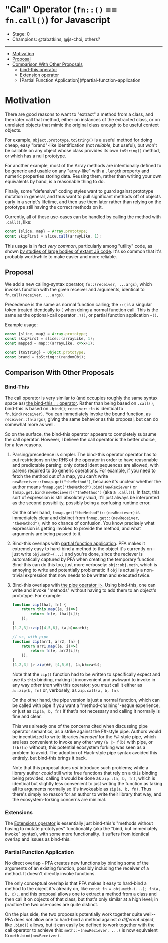 # "Call" Operator (`fn::()` == `fn.call()`) for Javascript

* Stage: 0
* Champions: @tabatkins, @js-choi, others?

---

* [Motivation](#motivation)
* [Proposal](#proposal)
* [Comparison With Other Proposals](#comparison-with-other-proposals)
	* [bind-this operator](#bind-this)
	* [Extension operator](#extensions)
	* [Partial Function Application](#partial-function-application

Motivation
==========

There are good reasons to want to "extract" a method from a class, and then later call that method, either on instances of the extracted class, or on unrelated objects that mimic the original class enough to be useful context objects.

For example, `Object.prototype.toString()` is a useful method for doing cheap, easy "brand"-like identification (not *reliable*, but useful), but won't be callable on any object whose class provides its own `toString()` method, or which has a null prototype.

For another example, most of the Array methods are intentionally defined to be generic and usable on any "array-like" with a `.length` property and numeric properties storing data. Reusing them, rather than writing your own equivalents by hand, is a reasonable thing to do.

Finally, some "defensive" coding styles want to guard against prototype mutation in general, and thus want to pull significant methods off of objects early in a script's lifetime, and then use them later rather than relying on the prototype still having the correct methods on it.

Currently, all of these use-cases can be handled by calling the method with `.call()`, like:

```js
const {slice, map} = Array.prototype;
const skipFirst = slice.call(arrayLike, 1);
```

This usage is in fact *very common*, particularly among "utility" code, as shown [by studies of large bodies of extant JS code](https://github.com/tc39/proposal-bind-this/issues/12). It's so common that it's probably worthwhile to make easier and more reliable.

Proposal
--------

We add a new calling-syntax operator, `fn::(receiver, ...args)`, which invokes function with the given receiver and arguments, identical to `fn.call(receiver, ...args)`.

Precedence is the same as normal function calling; the `::(` is a singular token treated identically to `(` when doing a normal function call. This is the same as the optional-call operator `.?()`, or partial function application `~()`.

Example usage:

```js
const {slice, map} = Array.prototype;
const skipFirst = slice::(arrayLike, 1);
const mapped = map::(arrayLike, x=>x+1);

const {toString} = Object.prototype;
const brand = toString::(randomObj);
```

Comparison With Other Proposals
-------------------------------

### Bind-This

The call operator is very similar to (and occupies roughly the same syntax space as) [the bind-this `::` operator](https://github.com/tc39/proposal-bind-this).
Rather than being based on `.call()`, bind-this is based on `.bind()`; `receiver::fn` is identical to `fn.bind(receiver)`. You can immediately invoke the bound function, as `receiver::fn(args)`, giving the same behavior as this proposal, but can do somewhat more as well.

So on the surface, the bind-this operator appears to completely subsume the call operator. However, I believe the call operator is the better choice, for a few reasons.

1. Parsing/precedence is simpler. The bind-this operator operator has to put restrictions on the RHS of the operator in order to have reasonable and predictable parsing: only dotted ident sequences are allowed, with parens required to do generic operations. For example, if you need to fetch the method out of a map, you can't write `newReceiver::fnmap.get("theMethod")`, because it's unclear whether the author means `fnmap.get("theMethod").bind(newReciever)` or `fnmap.get.bind(newReciever)("theMethod")` (aka a `.call()`). In fact, this sort of expression is still absolutely *valid*, it'll just always be interpreted as the second possibility, possibly being a confusing runtime error.

	On the other hand, `fnmap.get("theMethod")::(newReciever)` is immediately clear and distinct from `fnmap.get::(newReceiver, "theMethod")`, with no chance of confusion. You know precisely what expression is getting invoked to provide the method, and what arguments are being passed to it.
	
2. Bind-this overlaps with [partial function application](https://github.com/tc39/proposal-partial-application). PFA makes it extremely easy to hard-bind a method to the object it's currently on - just write `obj.meth~(...)` and you're done, since the reciever is automatically captured by PFA when creating the temporary function. Bind-this can do this too, just more verbosely: `obj::obj.meth`, which is annoying to write and potentially problematic if `obj` is actually a non-trivial expression that now needs to be written and executed twice.

3. Bind-this overlaps with [the pipe operator `|>`](https://github.com/tc39/proposal-pipeline-operator). Using bind-this, one can write and invoke "methods" without having to add them to an object's prototype. For example:

	```js
	function zip(that, fn) {
		return this.map((e, i)=>{
			return fn(e, that[i]);
		});
	}
	[1,2,3]::zip([4,5,6], (a,b)=>a+b);
	
	// vs, with pipe
	function zip(arr1, arr2, fn) {
		return arr1.map((e, i)=>{
			return fn(e, arr2[i]);
		});
	}
	[1,2,3] |> zip(##, [4,5,6], (a,b)=>a+b);
	```
	
	Note that the `zip()` function had to be written to specifically expect and use its `this` binding, 
	making it inconvenient and awkward to invoke in any way *other than* with this operator;
	you *must* call it either as `a::zip(b, fn)` or, verbosely, as `zip.call(a, b, fn)`.
	
	On the other hand, the pipe version is just a normal function, which can be called with pipe if you want a "method-chaining"-esque experience,
	or just as `zip(a, b, fn)` if that's not necessary and calling it normally is fine and clear.
	
	This was already one of the concerns cited when discussing pipe operator semantics,
	as a strike against the F#-style pipe.
	Authors would be incentivized to write libraries *intended* for the F#-style pipe,
	which are less convenient to invoke any other way
	(`a |> f(b)` with pipe, or `f(b)(a)` without);
	this potential ecosystem forking was seen as a problem to avoid.
	The adoption of Hack-style pipe syntax avoided this entirely,
	but bind-this brings it back.
	
	Note that this proposal does *not* introduce such problems;
	while a library author *could* still write free functions that rely on a `this` binding being provided,
	calling it would be done as `zip::(a, b, fn)`,
	which is identical but slightly less convenient to just writing the function as taking all its arguments normally
	so it's invokeable as `zip(a, b, fn)`.
	Thus there's simply no reason for an author to write their library that way,
	and the ecosystem-forking concerns are minimal.
	
### Extensions

The [Extensions operator](https://github.com/tc39/proposal-extensions) is essentially just bind-this's "methods without having to mutate prototypes" functionality
(aka the "bind, but immediately invoke" syntax),
with some more functionality.
It suffers from identical overlap and issues as bind-this.
	
### Partial Function Application

No direct overlap - PFA creates new functions by binding some of the arguments of an existing function, possibly including the receiver of a method.
It doesn't directly invoke functions.

The only conceptual overlap is that PFA makes it easy to hard-bind a method to the object it's already on,
like `const fn = obj.meth~(...); fn(a, b, c);`,
and this proposal allows one to extract a method from a class
and then call it on objects of that class,
but that's only similar at a high level;
in practice the two use-cases are quite distinct.

On the plus side, the two proposals potentially work together quite well--
PFA does *not* allow one to hard-bind a method against *a different object*,
like `.bind()` allows,
but it can easily be defined to work together with the call operator to achieve this:
`meth::~(newReciever, ...)` is now equivalent to `meth.bind(newReceiver)`.
